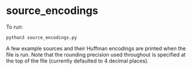 # source_encodings

To run:
```
python3 source_encodings.py
```

A few example sources and their Huffman encodings are printed when the file is run. Note that the rounding precision used throughout is specified at the top of the file (currently defaulted to 4 decimal places).
